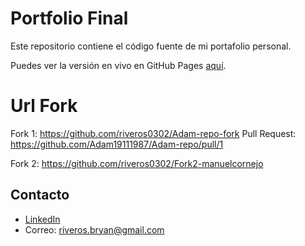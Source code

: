 # Portfolio Final

Este repositorio contiene el código fuente de mi portafolio personal.

Puedes ver la versión en vivo en GitHub Pages [aquí](https://riveros0302.github.io/portfolio_final/).


# Url Fork
Fork 1: https://github.com/riveros0302/Adam-repo-fork
Pull Request: https://github.com/Adam19111987/Adam-repo/pull/1

Fork 2: https://github.com/riveros0302/Fork2-manuelcornejo

## Contacto

- [LinkedIn](https://linkedin.com/in/bryan-riveros-paredes)
- Correo: riveros.bryan@gmail.com
